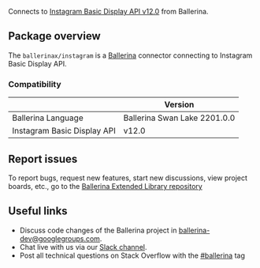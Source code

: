 Connects to [Instagram Basic Display API v12.0](https://developers.facebook.com/docs/instagram-basic-display-api) from Ballerina.

## Package overview
The `ballerinax/instagram` is a [Ballerina](https://ballerina.io/) connector connecting to Instagram Basic Display API.

### Compatibility
|                               | Version                       |
|-------------------------------|-------------------------------|
| Ballerina Language            | Ballerina Swan Lake 2201.0.0    | 
| Instagram Basic Display API   | v12.0                         |

## Report issues
To report bugs, request new features, start new discussions, view project boards, etc., go to the [Ballerina Extended Library repository](https://github.com/ballerina-platform/ballerina-extended-library)

## Useful links
- Discuss code changes of the Ballerina project in [ballerina-dev@googlegroups.com](mailto:ballerina-dev@googlegroups.com).
- Chat live with us via our [Slack channel](https://ballerina.io/community/slack/).
- Post all technical questions on Stack Overflow with the [#ballerina](https://stackoverflow.com/questions/tagged/ballerina) tag
